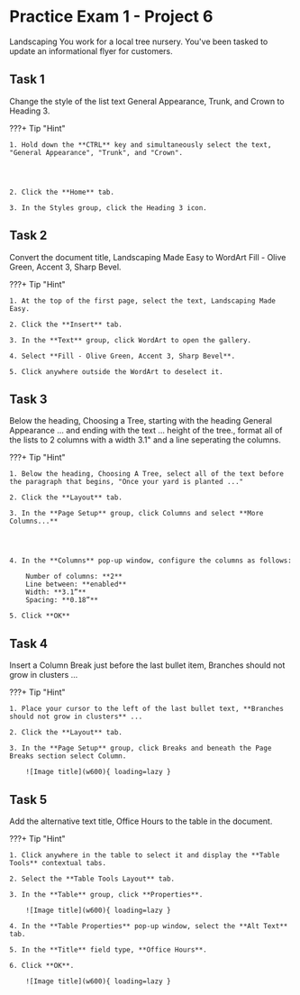 # Practice Exam 1 - Project 6
Landscaping
You work for a local tree nursery. You've been tasked to update an informational flyer for customers.

## Task 1
 
Change the style of the list text General Appearance, Trunk, and Crown to Heading 3.

???+ Tip "Hint"

    1. Hold down the **CTRL** key and simultaneously select the text, "General Appearance", "Trunk", and "Crown".

 


    2. Click the **Home** tab.

    3. In the Styles group, click the Heading 3 icon.

 

## Task 2

Convert the document title, Landscaping Made Easy to WordArt Fill - Olive Green, Accent 3, Sharp Bevel.

???+ Tip "Hint"

    1. At the top of the first page, select the text, Landscaping Made Easy.

    2. Click the **Insert** tab.

    3. In the **Text** group, click WordArt to open the gallery.

    4. Select **Fill - Olive Green, Accent 3, Sharp Bevel**.

    5. Click anywhere outside the WordArt to deselect it.

 

## Task 3

Below the heading, Choosing a Tree, starting with the heading General Appearance ... and ending with the text ... height of the tree., format all of the lists to 2 columns with a width 3.1" and a line seperating the columns.

???+ Tip "Hint"

    1. Below the heading, Choosing A Tree, select all of the text before the paragraph that begins, "Once your yard is planted ..."

    2. Click the **Layout** tab.

    3. In the **Page Setup** group, click Columns and select **More Columns...**

 


    4. In the **Columns** pop-up window, configure the columns as follows:

        Number of columns: **2**
        Line between: **enabled**
        Width: **3.1”**
        Spacing: **0.18”**

    5. Click **OK**

 

## Task 4

Insert a Column Break just before the last bullet item, Branches should not grow in clusters ...

???+ Tip "Hint"

    1. Place your cursor to the left of the last bullet text, **Branches should not grow in clusters** ...

    2. Click the **Layout** tab.

    3. In the **Page Setup** group, click Breaks and beneath the Page Breaks section select Column.

        ![Image title](w600){ loading=lazy }
 
## Task 5

Add the alternative text title, Office Hours to the table in the document.

???+ Tip "Hint"

    1. Click anywhere in the table to select it and display the **Table Tools** contextual tabs.

    2. Select the **Table Tools Layout** tab.

    3. In the **Table** group, click **Properties**.
 
        ![Image title](w600){ loading=lazy }

    4. In the **Table Properties** pop-up window, select the **Alt Text** tab.

    5. In the **Title** field type, **Office Hours**.

    6. Click **OK**.

        ![Image title](w600){ loading=lazy }
